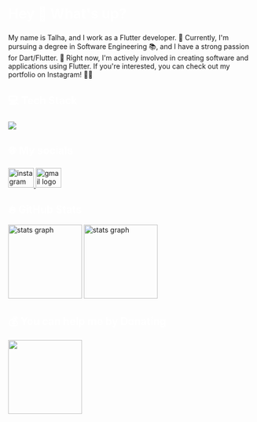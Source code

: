 <h1 align="left" style="color:white;" >Hey 👋 What's up?</h1>

###

<p align="left">My name is Talha, and I work as a Flutter developer. 🚀 Currently, I'm pursuing a degree in Software Engineering 📚, and I have a strong passion for Dart/Flutter. 💙 Right now, I'm actively involved in creating software and applications using Flutter. If you're interested, you can check out my portfolio on Instagram! 📱👀</p>

###

<h2 align="left" style="color:white;" >💻 Tech Stack</h2>

###

<div align="left">
  <a href="#">
    <img src="https://skillicons.dev/icons?i=dart,flutter,firebase,photoshop,xd,figma,vscode,androidstudio,git,github&theme=dark" />
  </a>
 
</div>

###

<h2 align="left" style="color:white;" >🌐 My socials</h2>

###

<div align="left">
  <a href="https://www.instagram.com/dailypro_with_me/" target="_blank">
    <img src="https://raw.githubusercontent.com/maurodesouza/profile-readme-generator/master/src/assets/icons/social/instagram/default.svg" width="52" height="40" alt="instagram logo"  />
  </a>
  
  
  <a href="https://amirbayat.dev@gmail.com" target="_blank">
    <img src="https://raw.githubusercontent.com/maurodesouza/profile-readme-generator/master/src/assets/icons/social/gmail/default.svg" width="52" height="40" alt="gmail logo"  />
  </a>

  
</div>

<h2 align="left" style="color:white;" >🔥 GitHub Stats</h2>

<div align="left">
 
  <img src="https://github-readme-stats.vercel.app/api?username=amirbayat0&theme=tokyonight&hide_border=false&include_all_commits=true&count_private=true" height="150" alt="stats graph"  />
 
   <img src="https://github-readme-streak-stats.herokuapp.com/?user=amirbayat0&theme=tokyonight&hide_border=false" height="150" alt="stats graph"  />
 
 
</div>

###

<h2 align="left" style="color:white;" >💰 You can help me by Donating</h2>
<a href="https://www.buymeacoffee.com/AmirBayat"><img src="https://cdn.buymeacoffee.com/buttons/v2/default-yellow.png" width="150" /></a>
<!---
- 👋 Hi, I’m @DeadlyTalha
- 👀 I’m interested in ...
- 🌱 I’m currently learning ...
- 💞️ I’m looking to collaborate on ...
- 📫 How to reach me ...


DeadlyTalha/DeadlyTalha is a ✨ special ✨ repository because its `README.md` (this file) appears on your GitHub profile.
You can click the Preview link to take a look at your changes.
--->
